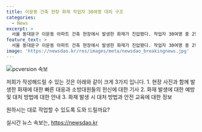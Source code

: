 ```yaml
---
title: 이문동 건축 현장 화재 작업자 30여명 대피 구조
categories:
  - News
excerpt: >
  서울 동대문구 이문동 아파트 건축 현장에서 발생한 화재가 진압됐다. 작업자 30여명 중 2명이 병원으로 이송됐고 20명이 구조됐다. 23층에서 구조된 40대 남성과 20대 남성 1명은 병원으로 이송됐다. 초기 진화를 완료한 후 불은 완전히 꺼졌으며, 발화 지점과 원인을 조사 중이다. 3000세대 규모 아파트는 내년 1월 입주 예정이다. (요약문)
feature_text: >
  서울 동대문구 이문동 아파트 건축 현장에서 발생한 화재가 진압됐다. 작업자 30여명 중 2명이 병원으로 이송됐고 20명이 구조됐다. 23층에서 구조된 40대 남성과 20대 남성 1명은 병원으로 이송됐다. 초기 진화를 완료한 후 불은 완전히 꺼졌으며, 발화 지점과 원인을 조사 중이다. 3000세대 규모 아파트는 내년 1월 입주 예정이다. (요약문)
image: 'https://newsdao.kr/res/images/meta/newsdao_breakingnews.jpg'
---
```


<p><img src="https://newsdao.kr/res/images/meta/newsdao_breakingnews.jpg" alt="pcversion 속보" /></p>

<p>저희가 작성해드릴 수 있는 것은 아래와 같이 크게 3가지 입니다.
1. 현장 사진과 함께 발생한 화재에 대한 빠른 대응과 소방대원들의 헌신에 대한 기사
2. 화재 발생에 대한 예방 및 대처 방법에 대한 안내
3. 화재 발생 시 대처 방법과 안전 교육에 대한 정보</p>

<p>원하시는 대로 작업할 수 있도록 도와 드릴까요?</p>
실시간 뉴스 속보는, <a href="https://newsdao.kr" rel="dofollow">https://newsdao.kr</a>


